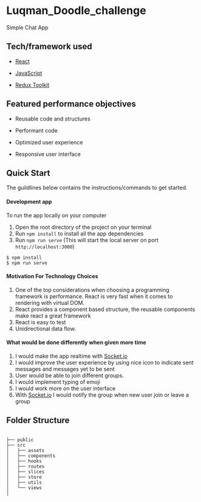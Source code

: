 # Luqman_Doodle_challenge

Simple Chat App

## Tech/framework used

- [React](https://reactjs.org/)

- [JavaScript](https://www.javascript.com/)

- [Redux Toolkit](https://redux-toolkit.js.org/)

## Featured performance objectives

- Reusable code and structures

- Performant code

- Optimized user experience

- Responsive user interface

## Quick Start

The guildlines below contains the instructions/commands to get started.

#### Development app

To run the app locally on your computer

1. Open the root directory of the project on your terminal
2. Run `npm install` to install all the app dependencies
3. Run `npm run serve` (This will start the local server on port `http://localhost:3000`)

```
$ npm install
$ npm run serve
```

#### Motivation For Technology Choices

1. One of the top considerations when choosing a programming framework is performance. React is very fast when it comes to rendering with virtual DOM.
2. React provides a component based structure, the reusable components make react a great framework
3. React is easy to test
4. Unidirectional data flow.

#### What would be done differently when given more time

1. I would make the app realtime with [Socket.io](https://socket.io/)
2. I would improve the user experience by using nice icon to indicate sent messages and messages yet to be sent
3. User would be able to join different groups.
4. I would implement typing of emoji
5. I would work more on the user interface
6. With [Socket.io](https://socket.io/) I would notify the group when new user join or leave a group

## Folder Structure

```

├── public
├── src
│   ├── assets
│   ├── components
│   ├── hooks
│   ├── routes
│   ├── slices
│   ├── store
│   ├── utils
│   └── views
│

```
